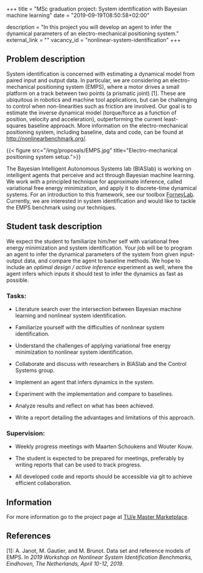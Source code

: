 +++
title = "MSc graduation project: System identification with Bayesian machine learning"
date = "2019-09-19T08:50:58+02:00"

description = "In this project you will develop an agent to infer the dynamical parameters of an electro-mechanical positioning system."
external_link = ""
vacancy_id = "nonlinear-system-identification"
+++


## Problem description

System identification is concerned with estimating a dynamical model
from paired input and output data. In particular, we are considering an
electro-mechanical positioning system (EMPS), where a motor drives a
small platform on a track between two points (a prismatic joint)
[1]. These are ubiquitous in robotics and machine tool
applications, but can be challenging to control when non-linearities
such as friction are involved. Our goal is to estimate the inverse
dynamical model (torque/force as a function of position, velocity and
acceleration), outperforming the current least-squares baseline
approach. More information on the electro-mechanical positioning system,
including baseline, data and code, can be found at
<http://nonlinearbenchmark.org/>.

{{< figure src="/img/proposals/EMPS.jpg" title="Electro-mechanical positioning system setup.">}}

The Bayesian Intelligent Autonomous Systems lab (BIASlab) is working
on intelligent agents that perceive and act through Bayesian machine
learning. We work with a principled technique for approximate inference,
called variational free energy minimization, and apply it to
discrete-time dynamical systems. For an introduction to this framework,
see our toolbox [ForneyLab](/project/forneylab). Currently, we are
interested in system identification and would like to tackle the EMPS
benchmark using our techniques.

## Student task description

We expect the student to familiarize him/her self with variational free
energy minimization and system identification. Your job will be to
program an agent to infer the dynamical parameters of the system from
given input-output data, and compare the agent to baseline methods. We
hope to include an *optimal design / active inference* experiment as
well, where the agent infers which inputs it should test to infer the
dynamics as fast as possible.

### Tasks:

-   Literature search over the intersection between Bayesian machine
    learning and nonlinear system identification.

-   Familiarize yourself with the difficulties of nonlinear system
    identification.

-   Understand the challenges of applying variational free energy
    minimization to nonlinear system identification.

-   Collaborate and discuss with researchers in BIASlab and the Control
    Systems group.

-   Implement an agent that infers dynamics in the system.

-   Experiment with the implementation and compare to baselines.

-   Analyze results and reflect on what has been achieved.

-   Write a report detailing the advantages and limitations of this
    approach.

### Supervision:

-   Weekly progress meetings with Maarten Schoukens and Wouter Kouw.

-   The student is expected to be prepared for meetings, preferably by
    writing reports that can be used to track progress.

-   All developed code and reports should be accessible via git to
    achieve efficient collaboration.

## Information

For more information go to the project page at [TU/e Master Marketplace](https://master.ele.tue.nl/).

## References
[1]: A. Janot, M. Gautier, and M. Brunot. Data set and reference models of EMPS. In *2019 Workshop on Nonlinear System Identification Benchmarks, Eindhoven, The Netherlands, April 10-12, 2019*.
